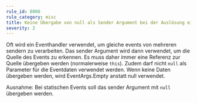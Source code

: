 ```yaml
---
rule_id: 8006
rule_category: misc
title: Keine Übergabe von null als Sender Argument bei der Auslösung eines Events
severity: 2
---
```

Oft wird ein Eventhandler verwendet, um gleiche events von mehreren sendern zu verarbeiten. Das sender Argument wird dann verwendet, um die Quelle des Events zu erkennen.
Es muss daher immer eine Referenz zur Quelle übergeben werden (normalerweise ```this```).
Zudem darf nicht ```null``` als Parameter für die Eventdaten verwendet werden. Wenn keine Daten übergeben werden, wird EventArgs.Empty anstatt null verwendet.

Ausnahme: Bei statischen Events soll das sender Argument mit ```null``` übergeben werden.
